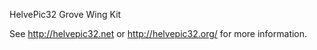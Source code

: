 HelvePic32 Grove Wing Kit

See http://helvepic32.net or http://helvepic32.org/ for more information.


